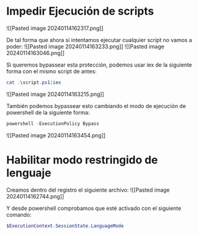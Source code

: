 # Impedir Ejecución de scripts
![[Pasted image 20240114162317.png]]

De tal forma que ahora si intentamos ejecutar cualquier script no vamos a poder:
![[Pasted image 20240114163233.png]]
![[Pasted image 20240114163046.png]]

Si queremos bypassear esta protección, podemos usar iex de la siguiente forma con el mismo script de antes:
```powershell
cat .\script.ps1|iex
```
![[Pasted image 20240114163215.png]]

También podemos bypassear esto cambiando el modo de ejecución de powershell de la siguiente forma:
```powershell
powershell -ExecutionPolicy Bypass
```
![[Pasted image 20240114163454.png]]

# Habilitar modo restringido de lenguaje
Creamos dentro del registro el siguiente archivo:
![[Pasted image 20240114162744.png]]

Y desde powershell comprobamos que esté activado con el siguiente comando:
```powershell
$ExecutionContext.SessionState.LanguageMode
```
